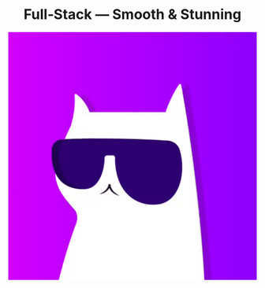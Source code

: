 <div align="center">

  <h1>Full‑Stack — Smooth & Stunning</h1>

  <img src="assets/stunning-animated.gif" alt="Stunning animated header" width="720" />

</div>


